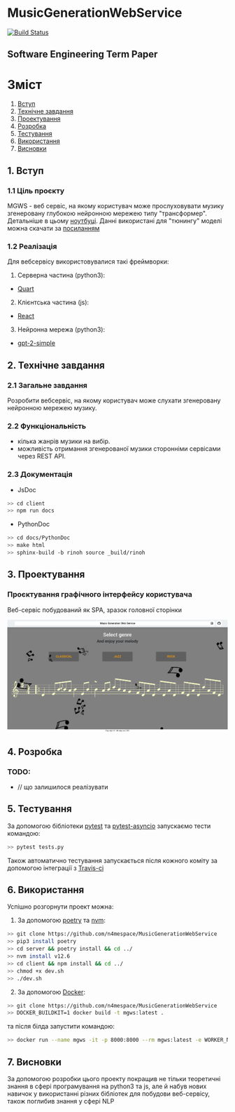 
# MusicGenerationWebService

[![Build Status](https://travis-ci.com/n4mespace/MusicGenerationWebService.svg?token=BH7x1GyGU7Wzay5sJ8QA&branch=master)](https://travis-ci.com/n4mespace/MusicGenerationWebService)

## Software Engineering Term Paper


# Зміст

1. [Вступ](#introduction)
2. [Технічне завдання](#techtask)
3. [Проектування](#design)
4. [Розробка](#development)
5. [Тестування](#test)
6. [Використання](#howto)
7. [Висновки](#conclusion)


##  1. Вступ <a name="introduction"></a>
### 1.1 Ціль проєкту

MGWS - веб сервіс, на якому користувач може прослуховувати музику згенеровану глубокою нейронною мережею типу "трансформер". Детальніше в цьому [ноутбуці](https://colab.research.google.com/drive/1C1bIClVhXkXy3mRwl3ozXImdYvRgGcwz?usp=sharing). Данні використані для "тюнингу" моделі можна скачати за [посиланням](https://drive.google.com/open?id=1Hbn8jQKIyJtHIbhGbQ0DrbAMha6OFWdM)

### 1.2 Реалізація

Для вебсервісу використовувалися такі фреймворки:

1. Серверна частина (python3):
* [Quart](https://pgjones.gitlab.io/quart/)

2. Клієнтська частина (js):
*  [React](https://ru.reactjs.org/docs/getting-started.html)

3. Нейронна мережа (python3):
* [gpt-2-simple](https://github.com/minimaxir/gpt-2-simple)


## 2. Технічне завдання <a name="techtask"></a>

### 2.1 Загальне завдання

Розробити вебсервіс, на якому користувач може слухати згенеровану нейронною мережею музику.

### 2.2 Функціональність

 - кілька жанрів музики на вибір.
 - можливість отримання згенерованої музики сторонніми сервісами через REST API.

### 2.3 Документація

 - JsDoc
```bash
>> cd client
>> npm run docs
```
 - PythonDoc
```bash
>> cd docs/PythonDoc
>> make html
>> sphinx-build -b rinoh source _build/rinoh
```

## 3. Проектування  <a name="design"></a>

### Проєктування графічного інтерфейсу користувача

Веб-сервіс побудований як SPA, зразок головної сторінки

![SPA Example page](docs/img/page_image.png)

## 4. Розробка  <a name="development"></a>
 ### TODO:
 * // що залишилося реалізувати
 
## 5. Тестування  <a name="test"></a> 

За допомогою бібліотеки [pytest](https://docs.pytest.org/en/latest/) та [pytest-asyncio](https://github.com/pytest-dev/pytest-asyncio) запускаємо тести командою:
```bash
>> pytest tests.py
```
Також автоматично тестування запускається після кожного коміту за допомогою інтеграції з [Travis-ci](https://docs.travis-ci.com/)

## 6. Використання  <a name="howto"></a> 

Успішно розгорнути проект можна:

1. За допомогою [poetry](https://python-poetry.org/) та [nvm](https://github.com/nvm-sh/nvm):
```bash
>> git clone https://github.com/n4mespace/MusicGenerationWebService
>> pip3 install poetry
>> cd server && poetry install && cd ../
>> nvm install v12.6
>> cd client && npm install && cd ../
>> chmod +x dev.sh
>> ./dev.sh
```
2. За допомогою [Docker](https://docs.docker.com/):
```bash
>> git clone https://github.com/n4mespace/MusicGenerationWebService
>> DOCKER_BUILDKIT=1 docker build -t mgws:latest .
```
та після білда запустити командою:
```bash
>> docker run --name mgws -it -p 8000:8000 --rm mgws:latest -e WORKER_NUM=1
```

## 7. Висновки  <a name="conclusion"></a> 

За допомогою розробки цього проекту покращив не тільки теоретичні знання в сфері програмування на python3 та js, але й набув нових навичок у використанні різних бібліотек для побудови веб-сервісу, також поглибив знання у сфері NLP
